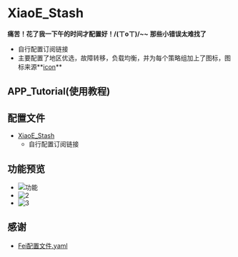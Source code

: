 # XiaoE_Stash
**痛苦！花了我一下午的时间才配置好！/(ㄒoㄒ)/~~**
**那些小错误太难找了**
- 自行配置订阅链接
- 主要配置了地区优选，故障转移，负载均衡，并为每个策略组加上了图标，图标来源**[icon](https://github.com/LaolunsiG/XiaoE_PCR/tree/main/icons)**

## APP_Tutorial(使用教程)

## 配置文件
- [XiaoE_Stash](https://raw.githubusercontent.com/LaolunsiG/XiaoE_PCR/main/Config_File/Stash/XiaoE_Stash.yaml)
  - 自行配置订阅链接

## 功能预览
- ![功能](https://github.com/LaolunsiG/XiaoE_PCR/blob/main/Config_File/Stash/Picture/photo_2024-07-04_20-21-42.jpg)
- ![2](https://github.com/LaolunsiG/XiaoE_PCR/blob/main/Config_File/Stash/Picture/photo_2024-07-04_20-21-39.jpg)
- ![3](https://github.com/LaolunsiG/XiaoE_PCR/blob/main/Config_File/Stash/Picture/photo_2024-07-04_20-21-33.jpg)

## 感谢
- [Fei配置文件.yaml](https://raw.githubusercontent.com/LaolunsiG/XiaoE_PCR/main/Config_File/Stash/Fei%E9%85%8D%E7%BD%AE%E6%96%87%E4%BB%B6.yaml)
